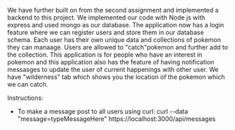 We have further built on from the second assignment and implemented a backend to this project. We implemented
our code with Node js with express and used mongo as our database. The application now has a login feature 
where we can register users and store them in our database schema. Each user has their own unique data and collections 
of pokemon they can manaage. Users are allowed to "catch"pokemon and further add to the collection. This application 
is for people who have an interest in pokemon and this application also has the feature of having
notification messasges to update the user of current happenings with other user. We have "wilderness" tab which shows you the 
location of the pokemon which we can catch.

Instructions:
- To make a message post to all users using curl:
	curl --data "message=typeMessageHere" https://localhost:3000/api/messages
